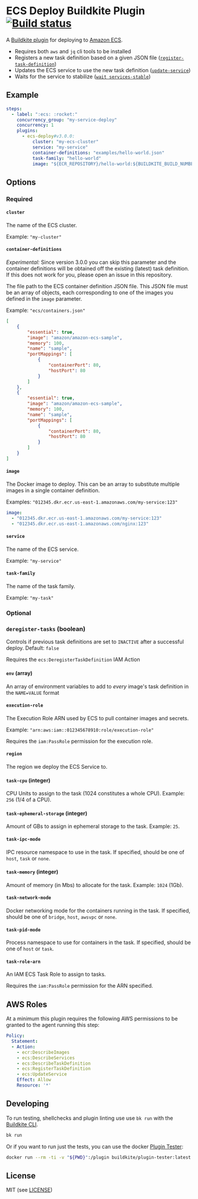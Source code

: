 # ECS Deploy Buildkite Plugin [![Build status](https://badge.buildkite.com/02dd9bd7d4b4a6f3d80c198d7307e24bff9ae7e39ff1854bed.svg?branch=master)](https://buildkite.com/buildkite/plugins-ecs-deploy)

A [Buildkite plugin](https://buildkite.com/docs/agent/v3/plugins) for deploying to [Amazon ECS](https://aws.amazon.com/ecs/).

* Requires both `aws` and `jq` cli tools to be installed
* Registers a new task definition based on a given JSON file ([`register-task-definition`](http://docs.aws.amazon.com/cli/latest/reference/ecs/register-task-definition.html))
* Updates the ECS service to use the new task definition ([`update-service`](http://docs.aws.amazon.com/cli/latest/reference/ecs/update-service.html))
* Waits for the service to stabilize ([`wait services-stable`](http://docs.aws.amazon.com/cli/latest/reference/ecs/wait/services-stable.html))

## Example

```yml
steps:
  - label: ":ecs: :rocket:"
    concurrency_group: "my-service-deploy"
    concurrency: 1
    plugins:
      - ecs-deploy#v3.0.0:
          cluster: "my-ecs-cluster"
          service: "my-service"
          container-definitions: "examples/hello-world.json"
          task-family: "hello-world"
          image: "${ECR_REPOSITORY}/hello-world:${BUILDKITE_BUILD_NUMBER}"
```

## Options

### Required

#### `cluster`

The name of the ECS cluster.

Example: `"my-cluster"`

#### `container-definitions`

_Experimental:_ Since version 3.0.0 you can skip this parameter and the container definitions will be obtained off the existing (latest) task definition. If this does not work for you, please open an issue in this repository.

The file path to the ECS container definition JSON file. This JSON file must be an array of objects, each corresponding to one of the images you defined in the `image` parameter.

Example: `"ecs/containers.json"`
```json
[
    {
        "essential": true,
        "image": "amazon/amazon-ecs-sample",
        "memory": 100,
        "name": "sample",
        "portMappings": [
            {
                "containerPort": 80,
                "hostPort": 80
            }
        ]
    },
    {
        "essential": true,
        "image": "amazon/amazon-ecs-sample",
        "memory": 100,
        "name": "sample",
        "portMappings": [
            {
                "containerPort": 80,
                "hostPort": 80
            }
        ]
    }
]
```

#### `image`

The Docker image to deploy. This can be an array to substitute multiple images in a single container definition.

Examples:
`"012345.dkr.ecr.us-east-1.amazonaws.com/my-service:123"`

```yaml
image:
  - "012345.dkr.ecr.us-east-1.amazonaws.com/my-service:123"
  - "012345.dkr.ecr.us-east-1.amazonaws.com/nginx:123"
```

#### `service`

The name of the ECS service.

Example: `"my-service"`

#### `task-family`

The name of the task family.

Example: `"my-task"`

### Optional

### `deregister-tasks` (boolean)

Controls if previous task definitions are set to `INACTIVE` after a successful deploy. Default: `false`

Requires the `ecs:DeregisterTaskDefinition` IAM Action

#### `env` (array)

An array of environment variables to add to *every* image's task definition in the `NAME=VALUE` format

#### `execution-role`

The Execution Role ARN used by ECS to pull container images and secrets.

Example: `"arn:aws:iam::012345678910:role/execution-role"`

Requires the `iam:PassRole` permission for the execution role.

#### `region`

The region we deploy the ECS Service to.

#### `task-cpu` (integer)

CPU Units to assign to the task (1024 constitutes a whole CPU). Example: `256` (1/4 of a CPU).

#### `task-ephemeral-storage` (integer)

Amount of GBs to assign in ephemeral storage to the task. Example: `25`.

#### `task-ipc-mode`

IPC resource namespace to use in the task. If specified, should be one of `host`, `task` or `none`.

#### `task-memory` (integer)

Amount of memory (in Mbs) to allocate for the task. Example: `1024` (1Gb).

#### `task-network-mode`

Docker networking mode for the containers running in the task. If specified, should be one of `bridge`, `host`, `awsvpc` or `none`.

#### `task-pid-mode`

Process namespace to use for containers in the task. If specified, should be one of `host` or `task`.

#### `task-role-arn`

An IAM ECS Task Role to assign to tasks.

Requires the `iam:PassRole` permission for the ARN specified.

## AWS Roles

At a minimum this plugin requires the following AWS permissions to be granted to the agent running this step:

```yml
Policy:
  Statement:
  - Action:
    - ecr:DescribeImages
    - ecs:DescribeServices
    - ecs:DescribeTaskDefinition
    - ecs:RegisterTaskDefinition
    - ecs:UpdateService
    Effect: Allow
    Resource: '*'
```

## Developing

To run testing, shellchecks and plugin linting use use `bk run` with the [Buildkite CLI](https://github.com/buildkite/cli).

```bash
bk run
```

Or if you want to run just the tests, you can use the docker [Plugin Tester](https://github.com/buildkite-plugins/buildkite-plugin-tester):

```bash
docker run --rm -ti -v "${PWD}":/plugin buildkite/plugin-tester:latest
```

## License

MIT (see [LICENSE](LICENSE))
